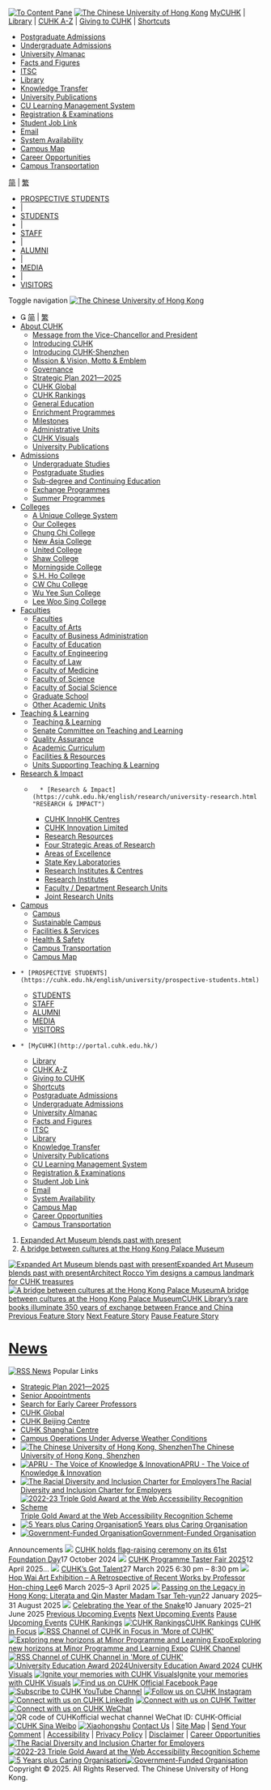 [![To Content Pane](https://cuhk.edu.hk/english/images/spacer.gif)](javascript:;) [![The Chinese University of Hong Kong](https://cuhk.edu.hk/english/images/cuhk_logo_2x.png?20221027)](https://cuhk.edu.hk/english/) [MyCUHK](http://portal.cuhk.edu.hk/) | [Library](http://www.lib.cuhk.edu.hk/en) | [CUHK A-Z](https://cuhk.edu.hk/english/cuhk-information.html) | [Giving to CUHK](https://cuhk.edu.hk/english/giving.html) | 
[Shortcuts](https://cuhk.edu.hk/)
  * [Postgraduate Admissions](https://www.gs.cuhk.edu.hk/admissions/)
  * [Undergraduate Admissions](http://admission.cuhk.edu.hk/)
  * [University Almanac](http://www.res.cuhk.edu.hk/en-gb/general-information/university-almanac)
  * [Facts and Figures](http://www.iso.cuhk.edu.hk/english/publications/facts-and-figures/)
  * [ITSC](http://www.itsc.cuhk.edu.hk/)
  * [Library](http://www.lib.cuhk.edu.hk/en)
  * [Knowledge Transfer](http://www.cuhk.edu.hk/orkts/)
  * [University Publications](https://cuhk.edu.hk/english/aboutus/university-publication.html)
  * [CU Learning Management System](https://blackboard.cuhk.edu.hk/)
  * [Registration & Examinations](http://www.res.cuhk.edu.hk/en-gb/)
  * [Student Job Link](https://cpdc.osa.cuhk.edu.hk/student/login)
  * [Email](http://www.cuhk.edu.hk/o365)
  * [System Availability](https://www.itsc.cuhk.edu.hk/en/service-status/)
  * [Campus Map](https://cuhk.edu.hk/english/campus/cuhk-campus-map.html)
  * [Career Opportunities](https://www.hro.cuhk.edu.hk/en-GB/career-opportunities)
  * [Campus Transportation](https://cuhk.edu.hk/english/campus/campus-transportation.html)


[简](https://cuhk.edu.hk/) | [繁](https://cuhk.edu.hk/)
  * [PROSPECTIVE STUDENTS](https://cuhk.edu.hk/english/university/prospective-students.html)
  * | 
  * [STUDENTS](https://cuhk.edu.hk/english/university/students.html)
  * | 
  * [STAFF](https://cuhk.edu.hk/english/university/employment.html)
  * | 
  * [ALUMNI](https://cuhk.edu.hk/english/university/cuhk-alumni.html)
  * | 
  * [MEDIA](https://cuhk.edu.hk/english/university/press-release-events.html)
  * | 
  * [VISITORS](https://cuhk.edu.hk/english/university/visitors.html)


Toggle navigation [![The Chinese University of Hong Kong](https://cuhk.edu.hk/english/images/cuhk_logo_1x.png?202301)](https://cuhk.edu.hk/english/)
  * 
[简](https://cuhk.edu.hk/) | [繁](https://cuhk.edu.hk/)
  * [About CUHK](https://cuhk.edu.hk/english/aboutus/message.html)
    * [Message from the Vice-Chancellor and President](https://cuhk.edu.hk/english/aboutus/message.html)
    * [Introducing CUHK](https://cuhk.edu.hk/english/aboutus/university-intro.html)
    * [Introducing CUHK-Shenzhen](https://cuhk.edu.hk/english/aboutus/cuhk-shenzhen.html)
    * [Mission & Vision, Motto & Emblem](https://cuhk.edu.hk/english/aboutus/mission.html)
    * [Governance](https://cuhk.edu.hk/english/aboutus/governance.html)
    * [Strategic Plan 2021—2025](http://www.cuhk.edu.hk/strategicplan/cuhk2025/)
    * [CUHK Global](https://cuhk.edu.hk/english/aboutus/cuhk-global.html)
    * [CUHK Rankings](https://cuhk.edu.hk/english/aboutus/cuhk-rankings.html)
    * [General Education](https://cuhk.edu.hk/english/aboutus/general-education.html)
    * [Enrichment Programmes](https://cuhk.edu.hk/english/aboutus/enrichment-programmes.html)
    * [Milestones](http://www.cuhk.edu.hk/ugallery/en/zone-a.html)
    * [Administrative Units](https://cuhk.edu.hk/english/cuhk-information.html?area=admin-services)
    * [CUHK Visuals](https://cuhk.canto.global/v/CUHKVisuals/?utm_source=cuhk.edu.hk&utm_medium=sitelink&utm_campaign=home)
    * [University Publications](https://cuhk.edu.hk/english/aboutus/university-publication.html)
  * [Admissions](https://cuhk.edu.hk/english/admissions/admissions.html)
    * [Undergraduate Studies](http://admission.cuhk.edu.hk/)
    * [Postgraduate Studies](https://www.gs.cuhk.edu.hk/admissions/)
    * [Sub-degree and Continuing Education](http://www.scs.cuhk.edu.hk/en)
    * [Exchange Programmes](http://www.oal.cuhk.edu.hk)
    * [Summer Programmes](http://www.summer.cuhk.edu.hk/)
  * [Colleges](https://cuhk.edu.hk/english/college/system.html)
    * [A Unique College System](https://cuhk.edu.hk/english/college/system.html)
    * [Our Colleges](https://cuhk.edu.hk/english/college/info.html)
    * [Chung Chi College](https://cuhk.edu.hk/english/college/chung-chi-college.html)
    * [New Asia College](https://cuhk.edu.hk/english/college/new-asia-college.html)
    * [United College](https://cuhk.edu.hk/english/college/united-college.html)
    * [Shaw College](https://cuhk.edu.hk/english/college/shaw-college.html)
    * [Morningside College](https://cuhk.edu.hk/english/college/morningside-college.html)
    * [S.H. Ho College](https://cuhk.edu.hk/english/college/shho-college.html)
    * [CW Chu College](https://cuhk.edu.hk/english/college/c-w-chu-college.html)
    * [Wu Yee Sun College](https://cuhk.edu.hk/english/college/wu-yee-sun-college.html)
    * [Lee Woo Sing College](https://cuhk.edu.hk/english/college/lee-woo-sing-college.html)
  * [Faculties](https://cuhk.edu.hk/english/faculties/faculty-graduate-school.html)
    * [Faculties](https://cuhk.edu.hk/english/faculties/faculty-graduate-school.html)
    * [Faculty of Arts](https://cuhk.edu.hk/english/faculties/arts.html)
    * [Faculty of Business Administration](https://cuhk.edu.hk/english/faculties/business-administration.html)
    * [Faculty of Education](https://cuhk.edu.hk/english/faculties/education.html)
    * [Faculty of Engineering](https://cuhk.edu.hk/english/faculties/engineering.html)
    * [Faculty of Law](https://cuhk.edu.hk/english/faculties/law.html)
    * [Faculty of Medicine](https://cuhk.edu.hk/english/faculties/medicine.html)
    * [Faculty of Science](https://cuhk.edu.hk/english/faculties/science.html)
    * [Faculty of Social Science](https://cuhk.edu.hk/english/faculties/social-science.html)
    * [Graduate School](https://cuhk.edu.hk/english/faculties/graduate-school.html)
    * [Other Academic Units](https://cuhk.edu.hk/english/faculties/other-academic-units.html)
  * [Teaching & Learning](https://cuhk.edu.hk/english/teaching/teaching-quality.html)
    * [Teaching & Learning](https://cuhk.edu.hk/english/teaching/teaching-quality.html)
    * [Senate Committee on Teaching and Learning](https://cuhk.edu.hk/english/teaching/senate-committee.html)
    * [Quality Assurance](https://cuhk.edu.hk/english/teaching/internal-quality-assurance.html)
    * [Academic Curriculum](https://cuhk.edu.hk/english/teaching/university-curriculum.html)
    * [Facilities & Resources](https://cuhk.edu.hk/english/teaching/cuhk-facilities.html)
    * [Units Supporting Teaching & Learning](https://cuhk.edu.hk/english/teaching/teaching-supporting-units.html)
  * [Research & Impact](https://cuhk.edu.hk/english/research/university-research.html)
    *       * [Research & Impact](https://cuhk.edu.hk/english/research/university-research.html "RESEARCH & IMPACT")
      * [CUHK InnoHK Centres](https://cuhk.edu.hk/english/research/innohk-centres.html "RESEARCH & IMPACT: CUHK InnoHK Centres")
      * [CUHK Innovation Limited](https://cuhk.edu.hk/english/research/cuhk-innovation-limited.html "RESEARCH & IMPACT: CUHK Innovation Limited")
      * [Research Resources](https://cuhk.edu.hk/english/research/research-resources.html "RESEARCH & IMPACT: Research Resources")
      * [Four Strategic Areas of Research](https://cuhk.edu.hk/english/research/research-study.html)
      * [Areas of Excellence](https://cuhk.edu.hk/english/research/excellence.html)
      * [State Key Laboratories](https://cuhk.edu.hk/english/research/laboratory.html)
      * [Research Institutes & Centres](https://cuhk.edu.hk/english/research/institutes.html)
      * [Research Institutes](https://cuhk.edu.hk/english/research/institutes.html)
      * [Faculty / Department Research Units](https://cuhk.edu.hk/english/research/institutes/research-units.html)
      * [Joint Research Units](https://cuhk.edu.hk/english/research/institutes/joint-research-units.html)
  * [Campus](https://cuhk.edu.hk/english/campus/campus.html)
    * [Campus](https://cuhk.edu.hk/english/campus/campus.html)
    * [Sustainable Campus](https://cuhk.edu.hk/english/campus/sustainable-campus.html)
    * [Facilities & Services](https://cuhk.edu.hk/english/campus/accommodation.html)
    * [Health & Safety](https://cuhk.edu.hk/english/campus/health-safety.html)
    * [Campus Transportation](https://cuhk.edu.hk/english/campus/campus-transportation.html)
    * [Campus Map](https://cuhk.edu.hk/english/campus/cuhk-campus-map.html)
  *     * [PROSPECTIVE STUDENTS](https://cuhk.edu.hk/english/university/prospective-students.html)
    * [STUDENTS](https://cuhk.edu.hk/english/university/students.html)
    * [STAFF](https://cuhk.edu.hk/english/university/employment.html)
    * [ALUMNI](https://cuhk.edu.hk/english/university/cuhk-alumni.html)
    * [MEDIA](https://cuhk.edu.hk/english/university/press-release-events.html)
    * [VISITORS](https://cuhk.edu.hk/english/university/visitors.html)
  *     * [MyCUHK](http://portal.cuhk.edu.hk/)
    * [Library](http://www.lib.cuhk.edu.hk/en)
    * [CUHK A-Z](https://cuhk.edu.hk/english/cuhk-information.html)
    * [Giving to CUHK](https://cuhk.edu.hk/english/giving.html)
    * [Shortcuts](javascript:;)
    * [Postgraduate Admissions](https://www.gs.cuhk.edu.hk/admissions/)
    * [Undergraduate Admissions](http://admission.cuhk.edu.hk/)
    * [University Almanac](http://www.res.cuhk.edu.hk/en-gb/general-information/university-almanac)
    * [Facts and Figures](http://www.iso.cuhk.edu.hk/english/publications/facts-and-figures/)
    * [ITSC](http://www.itsc.cuhk.edu.hk/)
    * [Library](http://www.lib.cuhk.edu.hk/en)
    * [Knowledge Transfer](http://www.cuhk.edu.hk/orkts/)
    * [University Publications](https://cuhk.edu.hk/english/aboutus/university-publication.html)
    * [CU Learning Management System](https://blackboard.cuhk.edu.hk/)
    * [Registration & Examinations](http://www.res.cuhk.edu.hk/en-gb/)
    * [Student Job Link](https://cpdc.osa.cuhk.edu.hk/student/login)
    * [Email](http://www.cuhk.edu.hk/o365)
    * [System Availability](https://www.itsc.cuhk.edu.hk/en/service-status/)
    * [Campus Map](https://cuhk.edu.hk/english/campus/cuhk-campus-map.html)
    * [Career Opportunities](https://www.hro.cuhk.edu.hk/en-GB/career-opportunities)
    * [Campus Transportation](https://cuhk.edu.hk/english/campus/campus-transportation.html)


  1. [Expanded Art Museum blends past with present](javascript:;)
  2. [A bridge between cultures at the Hong Kong Palace Museum](javascript:;)


[![Expanded Art Museum blends past with present](https://cuhk.edu.hk/english/images/home_slide/focus60-01.jpg)Expanded Art Museum blends past with presentArchitect Rocco Yim designs a campus landmark for CUHK treasures](https://www.focus.cuhk.edu.hk/en/expanded-art-museum-blends-past-with-present/?utm_source=cuhk.edu.hk&utm_medium=sitelink&utm_campaign=heroBanner)
[![A bridge between cultures at the Hong Kong Palace Museum](https://cuhk.edu.hk/english/images/home_slide/focus60-02.jpg)A bridge between cultures at the Hong Kong Palace MuseumCUHK Library’s rare books illuminate 350 years of exchange between France and China](https://www.focus.cuhk.edu.hk/en/a-bridge-between-cultures-at-the-hong-kong-palace-museum/?utm_source=cuhk.edu.hk&utm_medium=sitelink&utm_campaign=heroBanner)
[Previous Feature Story](javascript:;)
[Next Feature Story](javascript:;)
[Pause Feature Story](javascript:;)
# [News ](https://cuhk.edu.hk/english/university/press-release-events.html)
[![RSS News](https://cuhk.edu.hk/english/images/btn_rss.png)](http://apps.cuhk.edu.hk/cuhkwebsite/rss/press-release-rss.aspx)
Popular Links
  * [Strategic Plan 2021—2025](http://www.cuhk.edu.hk/strategicplan/cuhk2025)
  * [Senior Appointments](https://www.hro.cuhk.edu.hk/en-gb/career/senior-appointments)
  * [Search for Early Career Professors](https://www.hro.cuhk.edu.hk/en-gb/career/vc-early-career-professorships/about)
  * [CUHK Global](https://cuhk.edu.hk/english/aboutus/cuhk-global.html)
  * [CUHK Beijing Centre​​](https://www.cneo.cuhk.edu.hk/en/mainland-development/beijing/cuhk-beijing-centre/)
  * [CUHK Shanghai Centre​](https://www.cneo.cuhk.edu.hk/en/mainland-development/shanghai/shanghai-centre/)
  * [Campus Operations Under Adverse Weather Conditions​](https://cuhk.edu.hk/english/others/campus-operations-under-adverse-weather.html)
  * [![The Chinese University of Hong Kong, Shenzhen](https://cuhk.edu.hk/english/images/others/cuhk-sz-logo-2023.jpg)The Chinese University of Hong Kong, Shenzhen](https://www.cuhk.edu.cn/en "The Chinese University of Hong Kong, Shenzhen")
  * [![APRU - The Voice of Knowledge & Innovation](https://cuhk.edu.hk/english/images/others/apru-logo-2025.png)APRU - The Voice of Knowledge & Innovation](http://www.oal.cuhk.edu.hk/internationalnetworks/ "APRU - The Voice of Knowledge & Innovation")
  * [![The Racial Diversity and Inclusion Charter for Employers](https://cuhk.edu.hk/english/images/others/charter-logo.png)The Racial Diversity and Inclusion Charter for Employers](https://www.eoc.org.hk/en/news-and-events/events-and-programmes/eoc-events/inclusion-charter "The Racial Diversity and Inclusion Charter for Employers")
  * [![2022-23 Triple Gold Award at the Web Accessibility Recognition Scheme](https://cuhk.edu.hk/english/images/others/wars_2023_3gold.png)Triple Gold Award at the Web Accessibility Recognition Scheme](https://www.web-accessibility.hk/en/ "Triple Gold Award at the Web Accessibility Recognition Scheme")
  * [![5 Years plus Caring Organisation](https://cuhk.edu.hk/english/images/others/co_logo_5ys.png)5 Years plus Caring Organisation](https://www.cpr.cuhk.edu.hk/en/press_detail.php?id=3238 "5 Years plus Caring Organisation")
  * [![Government-Funded Organisation](https://cuhk.edu.hk/english/images/others/GovOrganisation_Logo_Funded_OL_Silver.png)Government-Funded Organisation](https://www.ugc.edu.hk/eng/ugc/site/fund_inst.html "Government-Funded Organisation")


Announcements
![](https://cuhk.edu.hk/english/images/cpr-announcement-icon.jpg)
[CUHK holds flag-raising ceremony on its 61st Foundation Day](https://www.cpr.cuhk.edu.hk/en/announcement/cuhk-holds-flag-raising-ceremony-on-its-61st-foundation-day/)17 October 2024
![](https://www.cpr.cuhk.edu.hk/wp-content/uploads/submitevent/CUHK-Event_v3-2.png)
[CUHK Programme Taster Fair 2025](https://cuhk.edu.hk/english/university/events.html)12 April 2025... 
![](https://www.cpr.cuhk.edu.hk/wp-content/uploads/submitevent/Design-2-8.png)
[CUHK’s Got Talent](https://cuhk.edu.hk/english/university/events.html)27 March 2025 
6:30 pm – 8:30 pm
![](https://www.cpr.cuhk.edu.hk/wp-content/uploads/submitevent/洽蕙藝展——利漢楨教授近作回顧-7-aspect-ratio-10-7.jpg)
[Hop Wai Art Exhibition – A Retrospective of Recent Works by Professor Hon-ching Lee](https://cuhk.edu.hk/english/university/events.html)6 March 2025–3 April 2025
![](https://www.cpr.cuhk.edu.hk/wp-content/uploads/Untitled-Project-17-aspect-ratio-10-7.jpg)
[Passing on the Legacy in Hong Kong: Literata and Qin Master Madam Tsar Teh-yun](https://cuhk.edu.hk/english/university/events.html)22 January 2025–31 August 2025
![](https://www.cpr.cuhk.edu.hk/wp-content/uploads/Untitled-Project-16-aspect-ratio-10-7.jpg)
[Celebrating the Year of the Snake](https://cuhk.edu.hk/english/university/events.html)10 January 2025–21 June 2025
[Previous Upcoming Events](javascript:;)
[Next Upcoming Events](javascript:;)
[Pause Upcoming Events](javascript:;)
[CUHK Rankings](https://cuhk.edu.hk/english/aboutus/cuhk-rankings.html)
[![CUHK Rankings](https://cuhk.edu.hk/english/images/whats_on/home/x150/cuhk-ranking-2024_xen.jpg)CUHK Rankings](https://cuhk.edu.hk/english/aboutus/cuhk-rankings.html)
[CUHK in Focus](https://cuhk.edu.hk/english/whats-on/focus/#mode=channel&id=15&selecteditemid=16600)
[![RSS Channel of CUHK in Focus in 'More of CUHK'](https://cuhk.edu.hk/english/images/btn_rss.png)](http://apps.cuhk.edu.hk/cuhkwebsite/rss/whats-on-rss.aspx?id=13)
[![Exploring new horizons at Minor Programme and Learning Expo](https://cuhk.edu.hk/english/images/whats_on/home/x150/focus60-01.jpg)Exploring new horizons at Minor Programme and Learning Expo](https://www.focus.cuhk.edu.hk/en/20250312/choh-ming-li-and-wei-lun-professorships-awarded/060-congregation/?utm_source=cuhk.edu.hk&utm_medium=sitelink&utm_campaign=moreOfCUHK)
[CUHK Channel](https://www.youtube.com/CUHKchannel)
[![RSS Channel of CUHK Channel in 'More of CUHK'](https://cuhk.edu.hk/english/images/btn_rss.png)](http://apps.cuhk.edu.hk/cuhkwebsite/rss/whats-on-rss.aspx?id=10)
[![University Education Award 2024](https://cuhk.edu.hk/english/images/whats_on/home/x150/cutv-uea-2024.jpg )University Education Award 2024](https://youtu.be/1atX0-BxJ3E)
[CUHK Visuals](https://cuhk.canto.global/v/CUHKVisuals/?utm_source=cuhk.edu.hk&utm_medium=sitelink&utm_campaign=home)
[![Ignite your memories with CUHK Visuals](https://cuhk.edu.hk/english/images/whats_on/home/x150/cuvisuals1.jpg)Ignite your memories with CUHK Visuals](https://cuhk.canto.global/v/CUHKVisuals/?utm_source=cuhk.edu.hk&utm_medium=sitelink&utm_campaign=home)
[![Find us on CUHK Official Facebook Page](https://cuhk.edu.hk/english/images/social-channels/icon-fb.png)](https://www.facebook.com/CUHKofficial ) [![Subscribe to CUHK YouTube Channel](https://cuhk.edu.hk/english/images/social-channels/icon-youtube.png)](https://www.youtube.com/user/CUHKchannel) [![Follow us on CUHK Instagram](https://cuhk.edu.hk/english/images/social-channels/icon-ig.png)](https://www.instagram.com/thechineseuniversityofhongkong/) [![Connect with us on CUHK LinkedIn](https://cuhk.edu.hk/english/images/social-channels/icon-in.png)](https://www.linkedin.com/school/13045 ) [![Connect with us on CUHK Twitter](https://cuhk.edu.hk/english/images/social-channels/icon-twitter.png)](https://twitter.com/cuhkofficial)
[![Connect with us on CUHK WeChat](https://cuhk.edu.hk/english/images/social-channels/icon-wechat.png)](javascript:;)
![QR code of CUHKofficial wechat channel](https://cuhk.edu.hk/english/images/social_media_icons/wechat_CUHKofficial.png) WeChat ID: CUHK-Official
[![CUHK Sina Weibo](https://cuhk.edu.hk/english/images/social-channels/icon-sina-weibo.png)](https://www.weibo.com/cuhkofficial) [![Xiaohongshu](https://cuhk.edu.hk/english/images/social-channels/icon-xiaohongshu.png)](https://www.xiaohongshu.com/user/profile/64f6cdad00000000020110c9?xhsshare=CopyLink&appuid=641b0946000000001201173c&apptime=1695044808)
[Contact Us](https://cuhk.edu.hk/english/contact.html) | [Site Map](https://cuhk.edu.hk/english/site-information.html) | [Send Your Comment](https://cuhk.edu.hk/english/comment.html) | [Accessibility](https://cuhk.edu.hk/english/web-accessibility.html) | [Privacy Policy](https://cuhk.edu.hk/english/privacy.html) | [Disclaimer](https://cuhk.edu.hk/english/disclaimer.html) | [Career Opportunities](https://www.hro.cuhk.edu.hk/en-gb/career-opportunities)
[![The Racial Diversity and Inclusion Charter for Employers](https://cuhk.edu.hk/english/images/others/charter-logo-footer.png)](https://www.eoc.org.hk/en/news-and-events/events-and-programmes/eoc-events/inclusion-charter "The Racial Diversity and Inclusion Charter for Employers")[![2022-23 Triple Gold Award at the Web Accessibility Recognition Scheme](https://cuhk.edu.hk/english/images/others/wars_2023_3gold-footer.png)](https://www.web-accessibility.hk/en/ "Triple Gold Award at the Web Accessibility Recognition Scheme")[![5 Years plus Caring Organisation](https://cuhk.edu.hk/english/images/others/co_logo_5ys-footer.png)](https://www.cpr.cuhk.edu.hk/en/press_detail.php?id=3238 "5 Years plus Caring Organisation")[![Government-Funded Organisation](https://cuhk.edu.hk/english/images/others/GovOrganisation_Logo_Funded_OL_Silver-footer.png)](https://www.ugc.edu.hk/eng/ugc/site/fund_inst.html "Government-Funded Organisation")
Copyright © 2025. All Rights Reserved. The Chinese University of Hong Kong.
